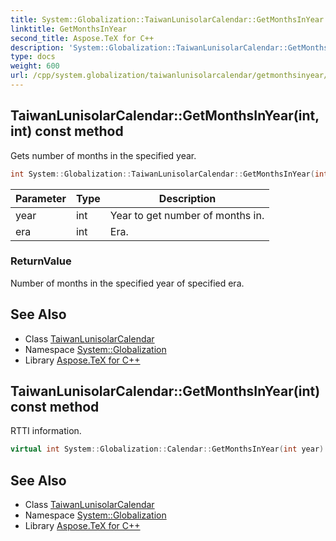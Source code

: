```yaml
---
title: System::Globalization::TaiwanLunisolarCalendar::GetMonthsInYear method
linktitle: GetMonthsInYear
second_title: Aspose.TeX for C++
description: 'System::Globalization::TaiwanLunisolarCalendar::GetMonthsInYear method. Gets number of months in the specified year in C++.'
type: docs
weight: 600
url: /cpp/system.globalization/taiwanlunisolarcalendar/getmonthsinyear/
---
```

## TaiwanLunisolarCalendar::GetMonthsInYear(int, int) const method


Gets number of months in the specified year.

```cpp
int System::Globalization::TaiwanLunisolarCalendar::GetMonthsInYear(int year, int era) const override
```


| Parameter | Type | Description |
| --- | --- | --- |
| year | int | Year to get number of months in. |
| era | int | Era. |

### ReturnValue

Number of months in the specified year of specified era.

## See Also

* Class [TaiwanLunisolarCalendar](../)
* Namespace [System::Globalization](../../)
* Library [Aspose.TeX for C++](../../../)
## TaiwanLunisolarCalendar::GetMonthsInYear(int) const method


RTTI information.

```cpp
virtual int System::Globalization::Calendar::GetMonthsInYear(int year) const
```

## See Also

* Class [TaiwanLunisolarCalendar](../)
* Namespace [System::Globalization](../../)
* Library [Aspose.TeX for C++](../../../)
